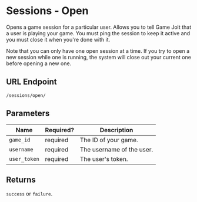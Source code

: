 # Sessions - Open

Opens a game session for a particular user. Allows you to tell Game Jolt that a user is playing your game. You must ping the session to keep it active and you must close it when you're done with it. 

Note that you can only have one open session at a time. If you try to open a new session while one is running, the system will close out your current one before opening a new one.

## URL Endpoint

```
/sessions/open/
```

## Parameters

Name         | Required? | Description
---          | ---       | ---
`game_id`    | required  | The ID of your game.
`username`   | required  | The username of the user.
`user_token` | required  | The user's token.

## Returns

`success` or `failure`.